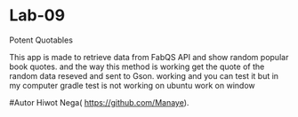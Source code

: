# Lab-09
 Potent Quotables

This app is made to retrieve data from FabQS API  and show random popular book quotes.
 and the way this method is working get the quote of the random  data reseved and sent to Gson.
working and you can  test it but in my computer  gradle test  is not working  on ubuntu work on window

 #Autor  Hiwot Nega( https://github.com/Manaye).